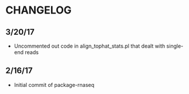 # CHANGELOG

## 3/20/17
* Uncommented out code in align_tophat_stats.pl that dealt with single-end reads

## 2/16/17
* Initial commit of package-rnaseq

